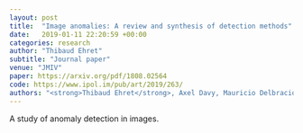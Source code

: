 ```yaml
---
layout: post
title:  "Image anomalies: A review and synthesis of detection methods"
date:   2019-01-11 22:20:59 +00:00
categories: research
author: "Thibaud Ehret"
subtitle: "Journal paper"
venue: "JMIV"
paper: https://arxiv.org/pdf/1808.02564
code: https://www.ipol.im/pub/art/2019/263/
authors: "<strong>Thibaud Ehret</strong>, Axel Davy, Mauricio Delbracio, Jean-Michel Morel"
---
```

A study of anomaly detection in images.
